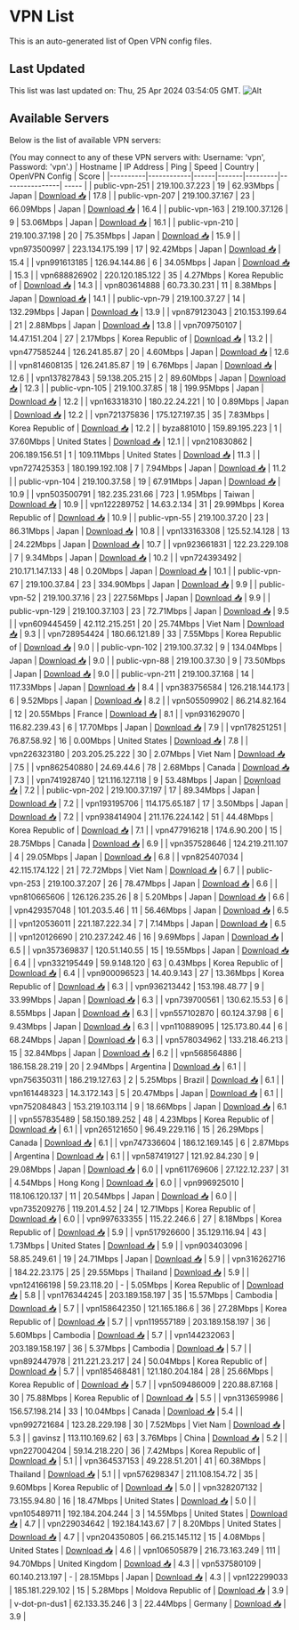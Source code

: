 # VPN List

This is an auto-generated list of Open VPN config files.

## Last Updated

This list was last updated on: Thu, 25 Apr 2024 03:54:05 GMT.
![Alt](https://repobeats.axiom.co/api/embed/186b98318ef1479477931607c1ad7d823f12451f.svg "Repobeats analytics image")

## Available Servers

Below is the list of available VPN servers:

(You may connect to any of these VPN servers with: Username: 'vpn', Password: 'vpn'.)
| Hostname | IP Address | Ping | Speed | Country | OpenVPN Config | Score |
|----------|------------|------|-------|---------|----------------| ----- |
| public-vpn-251 | 219.100.37.223 | 19 | 62.93Mbps | Japan | [Download 📥](./configs/server_0_JP.ovpn) | 17.8 |
| public-vpn-207 | 219.100.37.167 | 23 | 66.09Mbps | Japan | [Download 📥](./configs/server_1_JP.ovpn) | 16.4 |
| public-vpn-163 | 219.100.37.126 | 9 | 53.06Mbps | Japan | [Download 📥](./configs/server_2_JP.ovpn) | 16.1 |
| public-vpn-210 | 219.100.37.198 | 20 | 75.35Mbps | Japan | [Download 📥](./configs/server_3_JP.ovpn) | 15.9 |
| vpn973500997 | 223.134.175.199 | 17 | 92.42Mbps | Japan | [Download 📥](./configs/server_4_JP.ovpn) | 15.4 |
| vpn991613185 | 126.94.144.86 | 6 | 34.05Mbps | Japan | [Download 📥](./configs/server_5_JP.ovpn) | 15.3 |
| vpn688826902 | 220.120.185.122 | 35 | 4.27Mbps | Korea Republic of | [Download 📥](./configs/server_6_KR.ovpn) | 14.3 |
| vpn803614888 | 60.73.30.231 | 11 | 8.38Mbps | Japan | [Download 📥](./configs/server_7_JP.ovpn) | 14.1 |
| public-vpn-79 | 219.100.37.27 | 14 | 132.29Mbps | Japan | [Download 📥](./configs/server_8_JP.ovpn) | 13.9 |
| vpn879123043 | 210.153.199.64 | 21 | 2.88Mbps | Japan | [Download 📥](./configs/server_9_JP.ovpn) | 13.8 |
| vpn709750107 | 14.47.151.204 | 27 | 2.17Mbps | Korea Republic of | [Download 📥](./configs/server_10_KR.ovpn) | 13.2 |
| vpn477585244 | 126.241.85.87 | 20 | 4.60Mbps | Japan | [Download 📥](./configs/server_11_JP.ovpn) | 12.6 |
| vpn814608135 | 126.241.85.87 | 19 | 6.76Mbps | Japan | [Download 📥](./configs/server_12_JP.ovpn) | 12.6 |
| vpn137827843 | 59.138.205.215 | 2 | 89.60Mbps | Japan | [Download 📥](./configs/server_13_JP.ovpn) | 12.3 |
| public-vpn-105 | 219.100.37.85 | 18 | 199.95Mbps | Japan | [Download 📥](./configs/server_14_JP.ovpn) | 12.2 |
| vpn163318310 | 180.22.24.221 | 10 | 0.89Mbps | Japan | [Download 📥](./configs/server_15_JP.ovpn) | 12.2 |
| vpn721375836 | 175.127.197.35 | 35 | 7.83Mbps | Korea Republic of | [Download 📥](./configs/server_16_KR.ovpn) | 12.2 |
| byza881010 | 159.89.195.223 | 1 | 37.60Mbps | United States | [Download 📥](./configs/server_17_US.ovpn) | 12.1 |
| vpn210830862 | 206.189.156.51 | 1 | 109.11Mbps | United States | [Download 📥](./configs/server_18_US.ovpn) | 11.3 |
| vpn727425353 | 180.199.192.108 | 7 | 7.94Mbps | Japan | [Download 📥](./configs/server_19_JP.ovpn) | 11.2 |
| public-vpn-104 | 219.100.37.58 | 19 | 67.91Mbps | Japan | [Download 📥](./configs/server_20_JP.ovpn) | 10.9 |
| vpn503500791 | 182.235.231.66 | 723 | 1.95Mbps | Taiwan | [Download 📥](./configs/server_21_TW.ovpn) | 10.9 |
| vpn122289752 | 14.63.2.134 | 31 | 29.99Mbps | Korea Republic of | [Download 📥](./configs/server_22_KR.ovpn) | 10.9 |
| public-vpn-55 | 219.100.37.20 | 23 | 86.31Mbps | Japan | [Download 📥](./configs/server_23_JP.ovpn) | 10.8 |
| vpn133163308 | 125.52.14.128 | 13 | 24.22Mbps | Japan | [Download 📥](./configs/server_24_JP.ovpn) | 10.7 |
| vpn923661831 | 122.23.229.108 | 7 | 9.34Mbps | Japan | [Download 📥](./configs/server_25_JP.ovpn) | 10.2 |
| vpn724393492 | 210.171.147.133 | 48 | 0.20Mbps | Japan | [Download 📥](./configs/server_26_JP.ovpn) | 10.1 |
| public-vpn-67 | 219.100.37.84 | 23 | 334.90Mbps | Japan | [Download 📥](./configs/server_27_JP.ovpn) | 9.9 |
| public-vpn-52 | 219.100.37.16 | 23 | 227.56Mbps | Japan | [Download 📥](./configs/server_28_JP.ovpn) | 9.9 |
| public-vpn-129 | 219.100.37.103 | 23 | 72.71Mbps | Japan | [Download 📥](./configs/server_29_JP.ovpn) | 9.5 |
| vpn609445459 | 42.112.215.251 | 20 | 25.74Mbps | Viet Nam | [Download 📥](./configs/server_30_VN.ovpn) | 9.3 |
| vpn728954424 | 180.66.121.89 | 33 | 7.55Mbps | Korea Republic of | [Download 📥](./configs/server_31_KR.ovpn) | 9.0 |
| public-vpn-102 | 219.100.37.32 | 9 | 134.04Mbps | Japan | [Download 📥](./configs/server_32_JP.ovpn) | 9.0 |
| public-vpn-88 | 219.100.37.30 | 9 | 73.50Mbps | Japan | [Download 📥](./configs/server_33_JP.ovpn) | 9.0 |
| public-vpn-211 | 219.100.37.168 | 14 | 117.33Mbps | Japan | [Download 📥](./configs/server_34_JP.ovpn) | 8.4 |
| vpn383756584 | 126.218.144.173 | 6 | 9.52Mbps | Japan | [Download 📥](./configs/server_35_JP.ovpn) | 8.2 |
| vpn505509902 | 86.214.82.164 | 12 | 20.55Mbps | France | [Download 📥](./configs/server_36_FR.ovpn) | 8.1 |
| vpn931629070 | 116.82.239.43 | 6 | 17.70Mbps | Japan | [Download 📥](./configs/server_37_JP.ovpn) | 7.9 |
| vpn178251251 | 76.87.58.92 | 16 | 0.00Mbps | United States | [Download 📥](./configs/server_38_US.ovpn) | 7.8 |
| vpn226323180 | 203.205.25.222 | 30 | 2.07Mbps | Viet Nam | [Download 📥](./configs/server_39_VN.ovpn) | 7.5 |
| vpn862540880 | 24.69.44.6 | 78 | 2.68Mbps | Canada | [Download 📥](./configs/server_40_CA.ovpn) | 7.3 |
| vpn741928740 | 121.116.127.118 | 9 | 53.48Mbps | Japan | [Download 📥](./configs/server_41_JP.ovpn) | 7.2 |
| public-vpn-202 | 219.100.37.197 | 17 | 89.34Mbps | Japan | [Download 📥](./configs/server_42_JP.ovpn) | 7.2 |
| vpn193195706 | 114.175.65.187 | 17 | 3.50Mbps | Japan | [Download 📥](./configs/server_43_JP.ovpn) | 7.2 |
| vpn938414904 | 211.176.224.142 | 51 | 44.48Mbps | Korea Republic of | [Download 📥](./configs/server_44_KR.ovpn) | 7.1 |
| vpn477916218 | 174.6.90.200 | 15 | 28.75Mbps | Canada | [Download 📥](./configs/server_45_CA.ovpn) | 6.9 |
| vpn357528646 | 124.219.211.107 | 4 | 29.05Mbps | Japan | [Download 📥](./configs/server_46_JP.ovpn) | 6.8 |
| vpn825407034 | 42.115.174.122 | 21 | 72.72Mbps | Viet Nam | [Download 📥](./configs/server_47_VN.ovpn) | 6.7 |
| public-vpn-253 | 219.100.37.207 | 26 | 78.47Mbps | Japan | [Download 📥](./configs/server_48_JP.ovpn) | 6.6 |
| vpn810665606 | 126.126.235.26 | 8 | 5.20Mbps | Japan | [Download 📥](./configs/server_49_JP.ovpn) | 6.6 |
| vpn429357048 | 101.203.5.46 | 11 | 56.46Mbps | Japan | [Download 📥](./configs/server_50_JP.ovpn) | 6.5 |
| vpn120536011 | 221.187.222.34 | 7 | 7.14Mbps | Japan | [Download 📥](./configs/server_51_JP.ovpn) | 6.5 |
| vpn120126690 | 210.237.242.46 | 16 | 9.69Mbps | Japan | [Download 📥](./configs/server_52_JP.ovpn) | 6.5 |
| vpn357369837 | 120.51.140.55 | 15 | 19.55Mbps | Japan | [Download 📥](./configs/server_53_JP.ovpn) | 6.4 |
| vpn332195449 | 59.9.148.120 | 63 | 0.43Mbps | Korea Republic of | [Download 📥](./configs/server_54_KR.ovpn) | 6.4 |
| vpn900096523 | 14.40.9.143 | 27 | 13.36Mbps | Korea Republic of | [Download 📥](./configs/server_55_KR.ovpn) | 6.3 |
| vpn936213442 | 153.198.48.77 | 9 | 33.99Mbps | Japan | [Download 📥](./configs/server_56_JP.ovpn) | 6.3 |
| vpn739700561 | 130.62.15.53 | 6 | 8.55Mbps | Japan | [Download 📥](./configs/server_57_JP.ovpn) | 6.3 |
| vpn557102870 | 60.124.37.98 | 6 | 9.43Mbps | Japan | [Download 📥](./configs/server_58_JP.ovpn) | 6.3 |
| vpn110889095 | 125.173.80.44 | 6 | 68.24Mbps | Japan | [Download 📥](./configs/server_59_JP.ovpn) | 6.3 |
| vpn578034962 | 133.218.46.213 | 15 | 32.84Mbps | Japan | [Download 📥](./configs/server_60_JP.ovpn) | 6.2 |
| vpn568564886 | 186.158.28.219 | 20 | 2.94Mbps | Argentina | [Download 📥](./configs/server_61_AR.ovpn) | 6.1 |
| vpn756350311 | 186.219.127.63 | 2 | 5.25Mbps | Brazil | [Download 📥](./configs/server_62_BR.ovpn) | 6.1 |
| vpn161448323 | 14.3.172.143 | 5 | 20.47Mbps | Japan | [Download 📥](./configs/server_63_JP.ovpn) | 6.1 |
| vpn752084843 | 153.219.103.114 | 9 | 18.66Mbps | Japan | [Download 📥](./configs/server_64_JP.ovpn) | 6.1 |
| vpn557835489 | 58.150.189.252 | 48 | 4.23Mbps | Korea Republic of | [Download 📥](./configs/server_65_KR.ovpn) | 6.1 |
| vpn265121650 | 96.49.229.116 | 15 | 26.29Mbps | Canada | [Download 📥](./configs/server_66_CA.ovpn) | 6.1 |
| vpn747336604 | 186.12.169.145 | 6 | 2.87Mbps | Argentina | [Download 📥](./configs/server_67_AR.ovpn) | 6.1 |
| vpn587419127 | 121.92.84.230 | 9 | 29.08Mbps | Japan | [Download 📥](./configs/server_68_JP.ovpn) | 6.0 |
| vpn611769606 | 27.122.12.237 | 31 | 4.54Mbps | Hong Kong | [Download 📥](./configs/server_69_HK.ovpn) | 6.0 |
| vpn996925010 | 118.106.120.137 | 11 | 20.54Mbps | Japan | [Download 📥](./configs/server_70_JP.ovpn) | 6.0 |
| vpn735209276 | 119.201.4.52 | 24 | 12.71Mbps | Korea Republic of | [Download 📥](./configs/server_71_KR.ovpn) | 6.0 |
| vpn997633355 | 115.22.246.6 | 27 | 8.18Mbps | Korea Republic of | [Download 📥](./configs/server_72_KR.ovpn) | 5.9 |
| vpn517926600 | 35.129.116.94 | 43 | 1.73Mbps | United States | [Download 📥](./configs/server_73_US.ovpn) | 5.9 |
| vpn903403096 | 58.85.249.61 | 19 | 24.71Mbps | Japan | [Download 📥](./configs/server_74_JP.ovpn) | 5.9 |
| vpn316262716 | 184.22.23.175 | 25 | 29.55Mbps | Thailand | [Download 📥](./configs/server_75_TH.ovpn) | 5.9 |
| vpn124166198 | 59.23.118.20 | - | 5.05Mbps | Korea Republic of | [Download 📥](./configs/server_76_KR.ovpn) | 5.8 |
| vpn176344245 | 203.189.158.197 | 35 | 15.57Mbps | Cambodia | [Download 📥](./configs/server_77_KH.ovpn) | 5.7 |
| vpn158642350 | 121.165.186.6 | 36 | 27.28Mbps | Korea Republic of | [Download 📥](./configs/server_78_KR.ovpn) | 5.7 |
| vpn119557189 | 203.189.158.197 | 36 | 5.60Mbps | Cambodia | [Download 📥](./configs/server_79_KH.ovpn) | 5.7 |
| vpn144232063 | 203.189.158.197 | 36 | 5.37Mbps | Cambodia | [Download 📥](./configs/server_80_KH.ovpn) | 5.7 |
| vpn892447978 | 211.221.23.217 | 24 | 50.04Mbps | Korea Republic of | [Download 📥](./configs/server_81_KR.ovpn) | 5.7 |
| vpn185468481 | 121.180.204.184 | 28 | 25.66Mbps | Korea Republic of | [Download 📥](./configs/server_82_KR.ovpn) | 5.7 |
| vpn509486009 | 220.88.87.168 | 30 | 75.88Mbps | Korea Republic of | [Download 📥](./configs/server_83_KR.ovpn) | 5.5 |
| vpn313659986 | 156.57.198.214 | 33 | 10.04Mbps | Canada | [Download 📥](./configs/server_84_CA.ovpn) | 5.4 |
| vpn992721684 | 123.28.229.198 | 30 | 7.52Mbps | Viet Nam | [Download 📥](./configs/server_85_VN.ovpn) | 5.3 |
| gavinsz | 113.110.169.62 | 63 | 3.76Mbps | China | [Download 📥](./configs/server_86_CN.ovpn) | 5.2 |
| vpn227004204 | 59.14.218.220 | 36 | 7.42Mbps | Korea Republic of | [Download 📥](./configs/server_87_KR.ovpn) | 5.1 |
| vpn364537153 | 49.228.51.201 | 41 | 60.38Mbps | Thailand | [Download 📥](./configs/server_88_TH.ovpn) | 5.1 |
| vpn576298347 | 211.108.154.72 | 35 | 9.60Mbps | Korea Republic of | [Download 📥](./configs/server_89_KR.ovpn) | 5.0 |
| vpn328207132 | 73.155.94.80 | 16 | 18.47Mbps | United States | [Download 📥](./configs/server_90_US.ovpn) | 5.0 |
| vpn105489711 | 192.184.204.244 | 3 | 14.55Mbps | United States | [Download 📥](./configs/server_91_US.ovpn) | 4.7 |
| vpn229034642 | 192.184.143.67 | 7 | 8.20Mbps | United States | [Download 📥](./configs/server_92_US.ovpn) | 4.7 |
| vpn204350805 | 66.215.145.112 | 15 | 4.08Mbps | United States | [Download 📥](./configs/server_93_US.ovpn) | 4.6 |
| vpn106505879 | 216.73.163.249 | 111 | 94.70Mbps | United Kingdom | [Download 📥](./configs/server_94_GB.ovpn) | 4.3 |
| vpn537580109 | 60.140.213.197 | - | 28.15Mbps | Japan | [Download 📥](./configs/server_95_JP.ovpn) | 4.3 |
| vpn122299033 | 185.181.229.102 | 15 | 5.28Mbps | Moldova Republic of | [Download 📥](./configs/server_96_MD.ovpn) | 3.9 |
| v-dot-pn-dus1 | 62.133.35.246 | 3 | 22.44Mbps | Germany | [Download 📥](./configs/server_97_DE.ovpn) | 3.9 |
